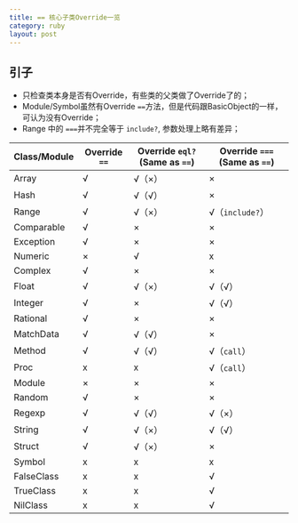 ```yaml
---
title: == 核心子类Override一览
category: ruby
layout: post
---
```


## 引子

* 只检查类本身是否有Override，有些类的父类做了Override了的；
* Module/Symbol虽然有Override `==`方法，但是代码跟BasicObject的一样，可认为没有Override；
* Range 中的 `===`并不完全等于 `include?`, 参数处理上略有差异；

| Class/Module | Override `==` | Override `eql?` (Same as `==`) | Override `===` (Same as `==`) | 
|---|---|---|---|
| Array | √ | √（×）| × | 
| Hash | √ | √（√）| × | 
| Range | √ | √（×）| √（`include?`）|
| Comparable | √ | × | × |
| Exception | √ | × | × |
| Numeric | × | √ | x |
| Complex | √ | × | × |
| Float | √ | √（×）| √（√）|
| Integer | √ | × | √（√）| 
| Rational | √ | × | × |
| MatchData | √ | √（√） | × |
| Method | √ | √（√） | √（`call`）|
| Proc | x | x | √（`call`）|
| Module | × | × | × |
| Random | √ | × | × |
| Regexp | √ | √（√） | √（×）|
| String | √ | √（×） | √（√）|
| Struct | √ | √（×） | × |
| Symbol | x | x | x |
| FalseClass | x | x | √ |
| TrueClass | x | x | √ |
| NilClass | x | x | √ |
